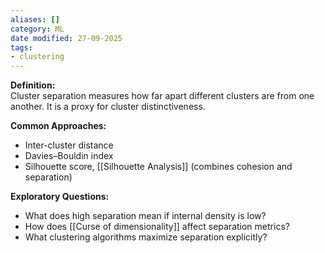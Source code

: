 ```yaml
---
aliases: []
category: ML
date modified: 27-09-2025
tags:
- clustering
---
```

**Definition:**  
Cluster separation measures how far apart different clusters are from one another. It is a proxy for cluster distinctiveness.

**Common Approaches:**
- Inter-cluster distance
- Davies–Bouldin index
- Silhouette score, [[Silhouette Analysis]] (combines cohesion and separation)
    
**Exploratory Questions:**
- What does high separation mean if internal density is low?
- How does [[Curse of dimensionality]] affect separation metrics?
- What clustering algorithms maximize separation explicitly?